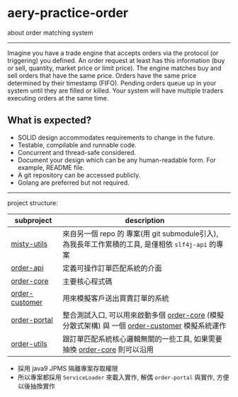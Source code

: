 # aery-practice-order

about order matching system

---

Imagine you have a trade engine that accepts orders via the protocol (or triggering)
you defined. An order request at least has this information (buy or sell, quantity,
market price or limit price).
The engine matches buy and sell orders that have the same price. Orders have the
same price determined by their timestamp (FIFO). Pending orders queue up in your
system until they are filled or killed. Your system will have multiple traders executing
orders at the same time.

## What is expected?

- SOLID design accommodates requirements to change in the future.
- Testable, compilable and runnable code.
- Concurrent and thread-safe considered.
- Document your design which can be any human-readable form. For example,
  README file.
- A git repository can be accessed publicly.
- Golang are preferred but not required.

---

project structure:

| subproject                         | description                                                                                          |
|------------------------------------|------------------------------------------------------------------------------------------------------|
| [misty-utils](misty-utils)         | 來自另一個 repo 的 專案(用 git submodule引入), 為我長年工作累積的工具, 是僅相依 `slf4j-api` 的專案                                |
| [order-api](./order-api)           | 定義可操作訂單匹配系統的介面                                                                                       |
| [order-core](./order-core)         | 主要核心程式碼                                                                                              |
| [order-customer](./order-customer) | 用來模擬客戶送出買賣訂單的系統                                                                                      |
| [order-portal](./order-portal)     | 整合測試入口, 可以用來啟動多個 [order-core](./order-core) (模擬分散式架構) 與 一個 [order-customer](./order-customer) 模擬系統運作 |
| [order-utils](./order-utils)       | 跟訂單匹配系統核心邏輯無關的一些工具, 如果需要抽換 [order-core](./order-core) 則可以沿用                                          |

- 採用 java9 JPMS 隔離專案存取權限
- 所以專案都採用 `ServiceLoader` 來載入實作, 解偶 `order-portal` 與實作, 方便以後抽換實作

